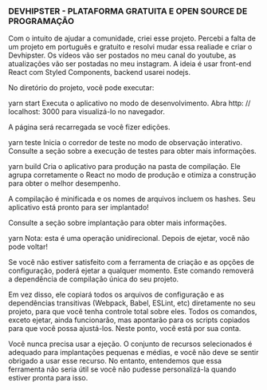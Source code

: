 ### DEVHIPSTER - PLATAFORMA GRATUITA E OPEN SOURCE DE PROGRAMAÇÃO ###

Com o intuito de ajudar a comunidade, criei esse projeto. Percebi a falta de um projeto em português e gratuito e resolvi mudar essa realiade e criar o Devhipster. Os vídeos vão ser postados no meu canal do youtube, as atualizações vão ser postadas no meu instagram. A ideia é usar front-end React com Styled Components, backend usarei nodejs.

No diretório do projeto, você pode executar:

yarn start
Executa o aplicativo no modo de desenvolvimento.
Abra http: // localhost: 3000 para visualizá-lo no navegador.

A página será recarregada se você fizer edições.

yarn teste
Inicia o corredor de teste no modo de observação interativo.
Consulte a seção sobre a execução de testes para obter mais informações.

yarn build
Cria o aplicativo para produção na pasta de compilação.
Ele agrupa corretamente o React no modo de produção e otimiza a construção para obter o melhor desempenho.

A compilação é minificada e os nomes de arquivos incluem os hashes.
Seu aplicativo está pronto para ser implantado!

Consulte a seção sobre implantação para obter mais informações.

yarn 
Nota: esta é uma operação unidirecional. Depois de ejetar, você não pode voltar!

Se você não estiver satisfeito com a ferramenta de criação e as opções de configuração, poderá ejetar a qualquer momento. Este comando removerá a dependência de compilação única do seu projeto.

Em vez disso, ele copiará todos os arquivos de configuração e as dependências transitivas (Webpack, Babel, ESLint, etc) diretamente no seu projeto, para que você tenha controle total sobre eles. Todos os comandos, exceto ejetar, ainda funcionarão, mas apontarão para os scripts copiados para que você possa ajustá-los. Neste ponto, você está por sua conta.

Você nunca precisa usar a ejeção. O conjunto de recursos selecionados é adequado para implantações pequenas e médias, e você não deve se sentir obrigado a usar esse recurso. No entanto, entendemos que essa ferramenta não seria útil se você não pudesse personalizá-la quando estiver pronta para isso.


